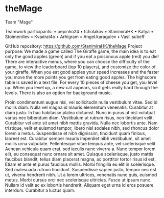 # theMage
Team "Mage"

Teamwork participants:
•	pepinho24
•	tcholakov
•	StanimiraHK
•	Katya
•	Stoimeniliev
•	Kvadrat4o
•	Arhigram
•	Angel.karagulev
•	Vasil.subeff

GitHub repository:
	https://github.com/StanimiraHK/theMage
Project purpose:
	We made a game called The Giraffe game, the main idea is to eat only the good apples (green) and if you eat a poisonous apple (red) you die!
	There are interactive menus, where you can choose the difficulty of the game, to view the leaderboard (top 10 players), and customize the color of your giraffe.
	When you eat good apples your speed increases and the faster you move the more points you get from eating good apples.
	The highscore table is saved in a text file. 
	For every 10 pieces of cheese you get, you level up. When you level up, a new cat appears, so it gets really hard through the levels.
	There is also an option for background music.

Proin condimentum augue nisi, vel sollicitudin nulla vestibulum vitae. Sed id mollis diam. Nulla vel magna id mauris elementum venenatis. Curabitur at diam justo. In hac habitasse platea dictumst. Nunc in purus ut nisl volutpat varius nec bibendum diam. Vestibulum ut rutrum risus, non tincidunt velit. Curabitur vel ante sit amet nibh mattis gravida.
 Nulla nec lobortis ante. Nam tristique, velit et euismod tempor, libero nisl sodales nibh, sed rhoncus dolor lorem a metus. Suspendisse et nibh dignissim, tincidunt quam finibus, laoreet est. Curabitur semper mauris imperdiet nibh vestibulum, sit amet mollis urna vulputate. Pellentesque vitae tempus ante, vel scelerisque velit. Aenean vehicula quam erat, sed iaculis nunc viverra a. Nunc tempor lorem elit, eu consequat nunc ornare sit amet.
Quisque scelerisque, justo mattis faucibus blandit, tellus diam placerat magna, ac porttitor tortor risus id est. Etiam et ante et purus faucibus mollis. Morbi fringilla eu elit in scelerisque. Sed malesuada rutrum tincidunt. Suspendisse sapien justo, tempor nec est ut, viverra hendrerit nibh. Ut a lorem ultrices, venenatis nunc quis, euismod metus. Morbi cursus orci nec scelerisque ultricies. Fusce ut ipsum nunc. Nullam id velit ac ex lobortis hendrerit. Aliquam eget urna id eros posuere interdum. Curabitur a luctus quam.
